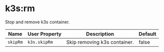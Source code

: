 # k3s:rm

Stop and remove k3s container.

| Name | User Property | Description | Default |
| -----| ------------- | ----------- | ------- |
| `skipRm` | `k3s.skipRm` | Skip removing k3s container. | false |
